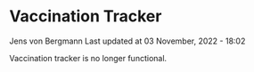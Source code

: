 Vaccination Tracker
================
Jens von Bergmann
Last updated at 03 November, 2022 - 18:02

Vaccination tracker is no longer functional.
